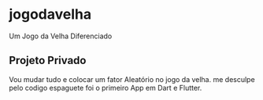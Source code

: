 # jogodavelha

Um Jogo da Velha Diferenciado

## Projeto Privado

Vou mudar tudo e colocar um fator Aleatório no jogo da velha. me desculpe pelo codigo espaguete foi o primeiro App em Dart e Flutter.

